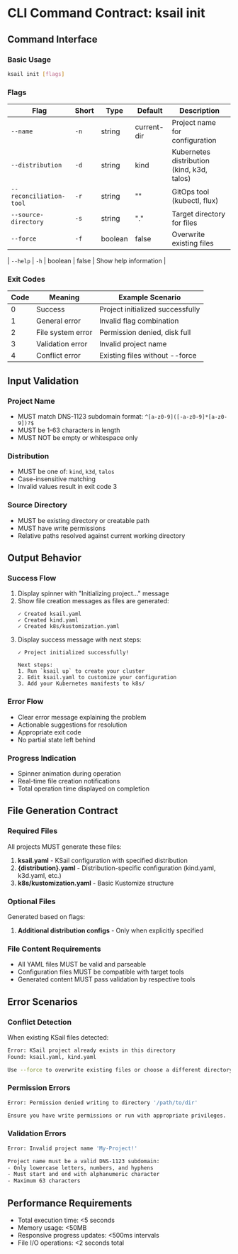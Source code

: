 # CLI Command Contract: ksail init

## Command Interface

### Basic Usage
```bash
ksail init [flags]
```

### Flags

| Flag | Short | Type | Default | Description |
|------|-------|------|---------|-------------|
| `--name` | `-n` | string | current-dir | Project name for configuration |
| `--distribution` | `-d` | string | kind | Kubernetes distribution (kind, k3d, talos) |
| `--reconciliation-tool` | `-r` | string | "" | GitOps tool (kubectl, flux) |
| `--source-directory` | `-s` | string | "." | Target directory for files |
| `--force` | `-f` | boolean | false | Overwrite existing files |

| `--help` | `-h` | boolean | false | Show help information |

### Exit Codes

| Code | Meaning | Example Scenario |
|------|---------|------------------|
| 0 | Success | Project initialized successfully |
| 1 | General error | Invalid flag combination |
| 2 | File system error | Permission denied, disk full |
| 3 | Validation error | Invalid project name |
| 4 | Conflict error | Existing files without --force |

## Input Validation

### Project Name
- MUST match DNS-1123 subdomain format: `^[a-z0-9]([-a-z0-9]*[a-z0-9])?$`
- MUST be 1-63 characters in length
- MUST NOT be empty or whitespace only

### Distribution
- MUST be one of: `kind`, `k3d`, `talos`
- Case-insensitive matching
- Invalid values result in exit code 3

### Source Directory
- MUST be existing directory or creatable path
- MUST have write permissions
- Relative paths resolved against current working directory

## Output Behavior

### Success Flow
1. Display spinner with "Initializing project..." message
2. Show file creation messages as files are generated:
   ```
   ✓ Created ksail.yaml
   ✓ Created kind.yaml
   ✓ Created k8s/kustomization.yaml
   ```
3. Display success message with next steps:
   ```
   ✓ Project initialized successfully!

   Next steps:
   1. Run `ksail up` to create your cluster
   2. Edit ksail.yaml to customize your configuration
   3. Add your Kubernetes manifests to k8s/
   ```

### Error Flow
- Clear error message explaining the problem
- Actionable suggestions for resolution
- Appropriate exit code
- No partial state left behind

### Progress Indication
- Spinner animation during operation
- Real-time file creation notifications
- Total operation time displayed on completion

## File Generation Contract

### Required Files
All projects MUST generate these files:

1. **ksail.yaml** - KSail configuration with specified distribution
2. **{distribution}.yaml** - Distribution-specific configuration (kind.yaml, k3d.yaml, etc.)
3. **k8s/kustomization.yaml** - Basic Kustomize structure

### Optional Files
Generated based on flags:


1. **Additional distribution configs** - Only when explicitly specified

### File Content Requirements
- All YAML files MUST be valid and parseable
- Configuration files MUST be compatible with target tools
- Generated content MUST pass validation by respective tools

## Error Scenarios

### Conflict Detection
When existing KSail files detected:
```bash
Error: KSail project already exists in this directory
Found: ksail.yaml, kind.yaml

Use --force to overwrite existing files or choose a different directory.
```

### Permission Errors
```bash
Error: Permission denied writing to directory '/path/to/dir'

Ensure you have write permissions or run with appropriate privileges.
```

### Validation Errors
```bash
Error: Invalid project name 'My-Project!'

Project name must be a valid DNS-1123 subdomain:
- Only lowercase letters, numbers, and hyphens
- Must start and end with alphanumeric character
- Maximum 63 characters
```

## Performance Requirements

- Total execution time: <5 seconds
- Memory usage: <50MB
- Responsive progress updates: <500ms intervals
- File I/O operations: <2 seconds total
